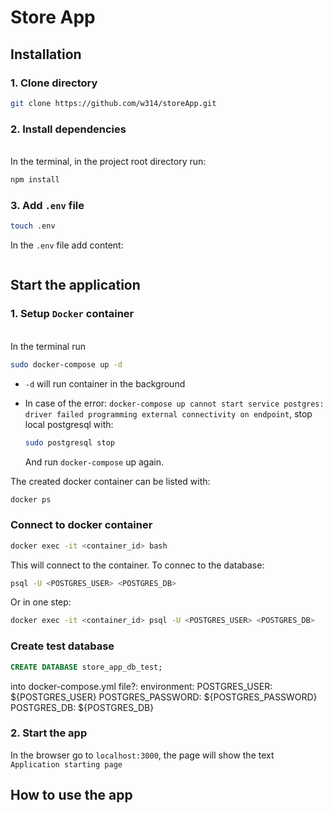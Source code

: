 # Store App

## Installation

### 1. Clone directory
```bash
git clone https://github.com/w314/storeApp.git
```
### 2. Install dependencies
<br>In the terminal, in the project root directory run:
```bash
npm install
```
### 3. Add `.env` file
```bash
touch .env
```
In the `.env` file add content:
```bash

```
##  Start the application
### 1. Setup `Docker` container
<br>In the terminal run
```bash
sudo docker-compose up -d
```
- `-d` will run container in the background

- In case of the error:
`docker-compose up cannot start service postgres: driver failed programming external connectivity on endpoint`, 
stop local postgresql with:
    ```bash
    sudo postgresql stop
    ```
    And run `docker-compose` up again.

The created docker container can be listed with:
```bash
docker ps
```

### Connect to docker container
```bash
docker exec -it <container_id> bash
```
This will connect to the container. To connec to the database:
```bash
psql -U <POSTGRES_USER> <POSTGRES_DB>
```
Or in one step:
```bash
docker exec -it <container_id> psql -U <POSTGRES_USER> <POSTGRES_DB>
```

### Create test database
```sql
CREATE DATABASE store_app_db_test;
```

into docker-compose.yml file?:
    environment:
      POSTGRES_USER: ${POSTGRES_USER}
      POSTGRES_PASSWORD: ${POSTGRES_PASSWORD}
      POSTGRES_DB: ${POSTGRES_DB}


### 2. Start the app
In the browser go to `localhost:3000`, the page will show the text `Application starting page`

## How to use the app

